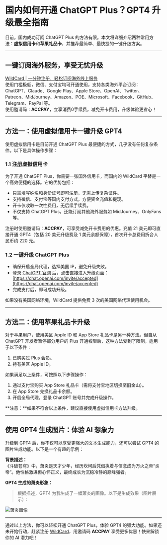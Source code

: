 # 国内如何开通 ChatGPT Plus？GPT4 升级最全指南

目前，国内成功订阅 ChatGPT Plus 的方法有限。本文将详细介绍两种常用方法：**虚拟信用卡**和**苹果礼品卡**，并推荐最简单、最快捷的一键升级方案。

---

## 一键订阅海外服务，享受无忧升级

[WildCard | 一分钟注册，轻松订阅海外线上服务](https://bit.ly/bewildcard)  
使用门槛极低，微信、支付宝均可开通使用，支持各类海外平台订阅：ChatGPT、Claude、Google Play、Apple Store、OpenAI、Twitter、Patreon、MidJourney、Amazon、POE、Microsoft、Facebook、GitHub、Telegram、PayPal 等。  
使用邀请码：**ACCPAY**，立享消费0手续费，减免开卡费用，升级体验更省心！

---

## 方法一：使用虚拟信用卡一键升级 GPT4

使用虚拟信用卡是目前开通 ChatGPT Plus 最便捷的方式，几乎没有任何复杂条件。以下是具体操作步骤：

### 1.1 注册虚拟信用卡

为了开通 ChatGPT Plus，你需要一张国外信用卡，而国内的 WildCard 平替是一个高效便捷的选择。它的优势包括：

- 只需填写姓名和身份证号即可注册，无需上传复杂证件。
- 支持微信、支付宝等国内支付方式，方便资金充值和提现。
- 开卡仅收取一次性费用，无后续手续费。
- 不仅支持 ChatGPT Plus，还能订阅其他海外服务如 MidJourney、OnlyFans 等。

注册时使用邀请码：**ACCPAY**，可享受减免开卡费用的优惠。充值 21 美元即可直接开通 GPT4（包括 20 美元升级费及 1 美元余额保障），首次开卡总费用折合人民币约 220 元。

### 1.2 一键升级 ChatGPT Plus

- 确保开启全局代理，选择美国 IP，避免升级失败。
- 登录 [ChatGPT 官网](https://chat.openai.com/) 后，点击直接进入升级页面：  
  [https://chat.openai.com/invite/accepted](https://chat.openai.com/invite/accepted)
- 完成支付后，即可成功升级。

如果没有美国网络环境，WildCard 提供免费 3 次的美国网络代理使用机会。

---

## 方法二：使用苹果礼品卡升级

对于苹果用户，使用美区 Apple ID 和 App Store 礼品卡是另一种方法。但自从 ChatGPT 开发者暂停部分用户的 Plus 开通权限后，这种方法受到了限制，适用于以下条件：

1. 已购买过 Plus 会员。
2. 持有美区 Apple ID。

如果满足以上条件，可按照以下步骤操作：

1. 通过支付宝购买 App Store 礼品卡（需将支付宝地区切换至旧金山）。
2. 在 App Store 兑换礼品卡余额。
3. 开启全局代理，登录 ChatGPT 账号并完成升级操作。

**注意：**如果不符合以上条件，建议直接使用虚拟信用卡方法升级。

---

## 使用 GPT4 生成图片：体验 AI 想象力

升级到 GPT4 后，你不仅可以享受更强大的文本生成能力，还可以尝试 GPT4 的图片生成功能。以下是一个有趣的示例：

**背景描述：**  
《斗破苍穹》中，萧炎是天才少年，经历坎坷后凭借执着与信念成为万火之帝“炎帝”。他性格激进但心怀正义，最终成长为沉稳冷静的巅峰强者。

**GPT4 生成的萧炎形象：**  
> 根据描述，GPT4 为我生成了一幅萧炎的画像。以下是生成效果（图片展示）：

![萧炎画像](https://groot-1253585616.cos.ap-shanghai.myqcloud.com/md/gpt_plus_pay.jpg)

---

通过以上方法，你可以轻松开通 ChatGPT Plus，体验 GPT4 的强大功能。如果还未开始行动，赶紧注册 [WildCard](https://bit.ly/bewildcard)，用邀请码 **ACCPAY** 享受更多优惠！快来解锁你的 AI 潜力吧！
